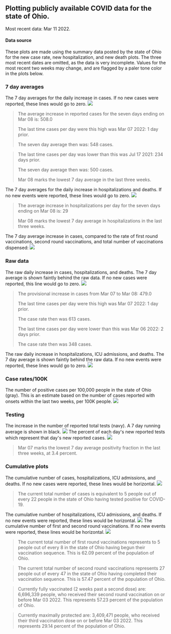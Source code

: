 ## Plotting publicly available COVID data for the state of Ohio. 

Most recent data: Mar 11 2022. 

#### Data source
These plots are made using the summary data posted by the state of Ohio for the new case rate,
    new hospitalization, and new death plots. The three most recent dates are omitted, as the data is very incomplete. Values for the most recent two weeks may change, and are flagged by a paler tone color in the plots below. 

### 7 day averages
The 7 day averages for the daily increase in cases. If no new cases were reported, these lines would go to zero.
![](7dayaverage_cases.png)

>The average increase in reported cases for the seven days ending on Mar 08 is: 508.0
>
>The last time cases per day were this high was Mar 07 2022: 1 day prior.
>
>The seven day average then was: 548 cases.

>
>The last time cases per day was lower than this was Jul 17 2021: 234 days prior.
>
>The seven day average then was: 500 cases.
>
>Mar 08 marks the lowest 7 day average in the last three weeks.

The 7 day averages for the daily increase in hospitalizations and deaths. If no new events were reported, these lines would go to zero.
![](7dayaverage_hospital.png)

>The average increase in hospitalizations per day for the seven days ending on Mar 08 is: 29
>
>Mar 08 marks the lowest 7 day average in hospitalizations in the last three weeks.

The 7 day average increase in cases, compared to the rate of first round vaccinations, second round vaccinations, and total number of vaccinations dispensed:
![](DailyVaccinationsCases.png)

### Raw data
The raw daily increase in cases, hospitalizations, and deaths. The 7 day average is shown faintly behind the raw data. If no new cases were reported, this line would go to zero.
![](DailyCases.png)

>The provisional increase in cases from Mar 07 to Mar 08: 479.0 
>
>The last time cases per day were this high was Mar 07 2022: 1 day prior. 
>
>The case rate then was 613 cases.
>
>The last time cases per day were lower than this was Mar 06 2022: 2 days prior. 
>
>The case rate then was 348 cases.

The raw daily increase in hospitalizations, ICU admissions, and deaths. The 7 day average is shown faintly behind the raw data. If no new events were reported, these lines would go to zero.
![](DailyHospitalizations.png)

### Case rates/100K 

The number of positive cases per 100,000 people in the state of Ohio (gray). This is an estimate based on the number of cases reported with onsets within the last two weeks, per 100K people.
![](7dayaverage_rate.png)
### Testing

The increase in the number of reported total tests (navy). A 7 day running average is shown in black.
![](DailyTests.png)
The percent of each day's new reported tests which represent that day's new reported cases.
![](percentpositive_tests.png)

>Mar 07 marks the lowest 7 day average positivity fraction in the last three weeks, at 3.4 percent.

### Cumulative plots
The cumulative number of cases, hospitalizations, ICU admissions, and deaths. If no new cases were reported, these lines would be horizontal.
![](Cases.png)

>The current total number of cases is equivalent to 5 people out of every 22 people in the state of Ohio having tested positive for COVID-19.

The cumulative number of hospitalizations, ICU admissions, and deaths. If no new events were reported, these lines would be horizontal.
![](Hospitalizations.png)
The cumulative number of first and second round vaccinations. If no new events were reported, these lines would be horizontal.
![](Vaccinations.png)

>The current total number of first round vaccinations represents to 5 people out of every 8 in the state of Ohio having begun their vaccination sequence.
>This is 62.09 percent of the population of Ohio.

>The current total number of second round vaccinations represents 27 people out of every 47 in the state of Ohio having completed their vaccination sequence.
>This is 57.47 percent of the population of Ohio.

>Currently fully vaccinated (2 weeks past a second dose) are: 6,696,339 people, who received their second round vaccination on or before Mar 03 2022.
>This represents 57.23 percent of the population of Ohio.

>Currently maximally protected are: 3,409,471 people, who received their third vaccination dose on or before Mar 03 2022.
>This represents 29.14 percent of the population of Ohio.

